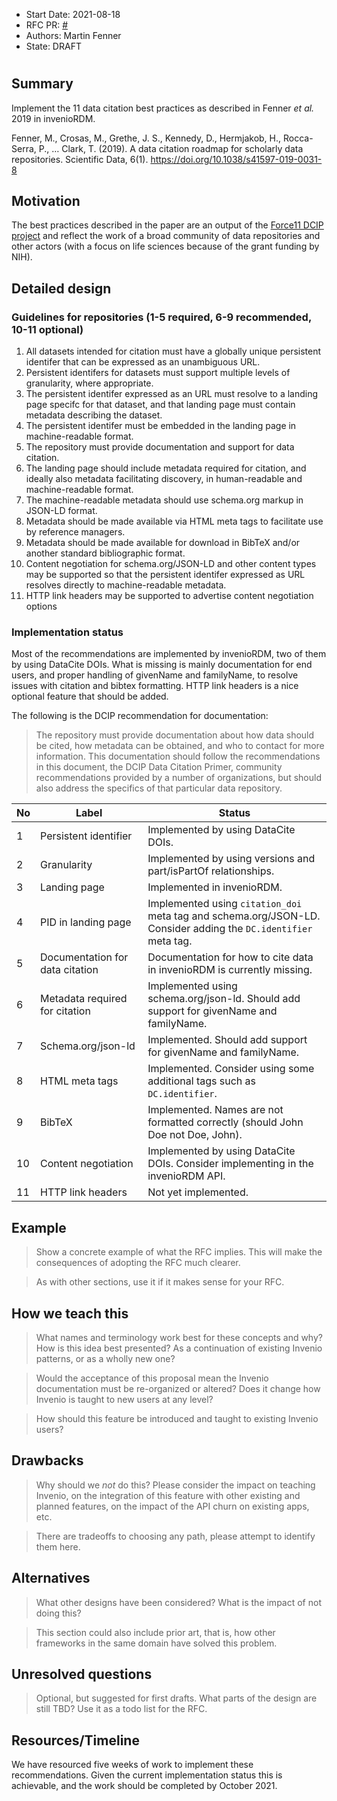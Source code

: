 - Start Date: 2021-08-18
- RFC PR: [#<PR>](https://github.com/inveniosoftware/rfcs/pull/<PR>)
- Authors: Martin Fenner
- State: DRAFT

# <RFC Data Citation Best Practices>

## Summary

Implement the 11 data citation best practices as described in Fenner _et al._ 2019 in invenioRDM.

Fenner, M., Crosas, M., Grethe, J. S., Kennedy, D., Hermjakob, H., Rocca-Serra, P., … Clark, T. (2019). A data citation roadmap for scholarly data repositories. Scientific Data, 6(1). https://doi.org/10.1038/s41597-019-0031-8

## Motivation

The best practices described in the paper are an output of the [Force11 DCIP project](https://www.force11.org/group/dcip) and reflect the work of a broad community of data repositories and other actors (with a focus on life sciences because of the grant funding by NIH).

## Detailed design

### Guidelines for repositories (1-5 required, 6-9 recommended, 10-11 optional)

1. All datasets intended for citation must have a globally unique persistent identifer that can be expressed as an unambiguous URL.
2. Persistent identifers for datasets must support multiple levels of granularity, where appropriate.
3. The persistent identifer expressed as an URL must resolve to a landing page specifc for that dataset, and that landing page must contain metadata describing the dataset.
4. The persistent identifer must be embedded in the landing page in machine-readable format.
5. The repository must provide documentation and support for data citation.
6. The landing page should include metadata required for citation, and ideally also metadata facilitating discovery, in human-readable and machine-readable format.
7. The machine-readable metadata should use schema.org markup in JSON-LD format.
8. Metadata should be made available via HTML meta tags to facilitate use by reference managers.
9. Metadata should be made available for download in BibTeX and/or another standard bibliographic format.
10. Content negotiation for schema.org/JSON-LD and other content types may be supported so that the persistent identifer expressed as URL resolves directly to machine-readable metadata.
11. HTTP link headers may be supported to advertise content negotiation options

### Implementation status

Most of the recommendations are implemented by invenioRDM, two of them by using DataCite DOIs. What is missing is mainly documentation for end users, and proper handling of givenName and familyName, to resolve issues with citation and bibtex formatting. HTTP link headers is a nice optional feature that should be added.

The following is the DCIP recommendation for documentation:

> The repository must provide documentation about how data should be cited, how metadata can be obtained, and who to contact for more information. This documentation should follow the recommendations in this document, the DCIP Data Citation Primer, community recommendations provided by a number of organizations, but should also address the specifics of that particular data repository.

| No  | Label                           | Status                                                                                                          |
| --- | ------------------------------- | --------------------------------------------------------------------------------------------------------------- |
| 1   | Persistent identifier           | Implemented by using DataCite DOIs.                                                                             |
| 2   | Granularity                     | Implemented by using versions and part/isPartOf relationships.                                                  |
| 3   | Landing page                    | Implemented in invenioRDM.                                                                                      |
| 4   | PID in landing page             | Implemented using `citation_doi` meta tag and schema.org/JSON-LD. Consider adding the `DC.identifier` meta tag. |
| 5   | Documentation for data citation | Documentation for how to cite data in invenioRDM is currently missing.                                          |
| 6   | Metadata required for citation  | Implemented using schema.org/json-ld. Should add support for givenName and familyName.                          |
| 7   | Schema.org/json-ld              | Implemented. Should add support for givenName and familyName.                                                   |
| 8   | HTML meta tags                  | Implemented. Consider using some additional tags such as `DC.identifier`.                                         |
| 9   | BibTeX                          | Implemented. Names are not formatted correctly (should John Doe not Doe, John).                                 |
| 10  | Content negotiation             | Implemented by using DataCite DOIs. Consider implementing in the invenioRDM API.                                |
| 11  | HTTP link headers               | Not yet implemented.                                                                                            |

## Example

> Show a concrete example of what the RFC implies. This will make the consequences of adopting the RFC much clearer.

> As with other sections, use it if it makes sense for your RFC.

## How we teach this

> What names and terminology work best for these concepts and why? How is this idea best presented? As a continuation of existing Invenio patterns, or as a wholly new one?

> Would the acceptance of this proposal mean the Invenio documentation must be re-organized or altered? Does it change how Invenio is taught to new users at any level?

> How should this feature be introduced and taught to existing Invenio users?

## Drawbacks

> Why should we _not_ do this? Please consider the impact on teaching Invenio, on the integration of this feature with other existing and planned features, on the impact of the API churn on existing apps, etc.

> There are tradeoffs to choosing any path, please attempt to identify them here.

## Alternatives

> What other designs have been considered? What is the impact of not doing this?

> This section could also include prior art, that is, how other frameworks in the same domain have solved this problem.

## Unresolved questions

> Optional, but suggested for first drafts. What parts of the design are still TBD? Use it as a todo list for the RFC.

## Resources/Timeline

We have resourced five weeks of work to implement these recommendations. Given the current implementation status this is achievable, and the work should be completed by October 2021.
